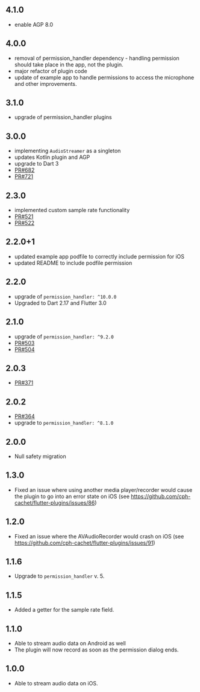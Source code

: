 ## 4.1.0

* enable AGP 8.0

## 4.0.0

* removal of permission_handler dependency - handling permission should take place in the app, not the plugin.
* major refactor of plugin code
* update of example app to handle permissions to access the microphone and other improvements.

## 3.1.0

* upgrade of permission_handler plugins

## 3.0.0

* implementing `AudioStreamer` as a singleton
* updates Kotlin plugin and AGP
* upgrade to Dart 3
* [PR#682](https://github.com/cph-cachet/flutter-plugins/pull/682)
* [PR#721](https://github.com/cph-cachet/flutter-plugins/pull/721)

## 2.3.0

* implemented custom sample rate functionality
* [PR#521](https://github.com/cph-cachet/flutter-plugins/pull/521)
* [PR#522](https://github.com/cph-cachet/flutter-plugins/pull/522)

## 2.2.0+1

* updated example app podfile to correctly include permission for iOS
* updated README to include podfile permission

## 2.2.0

* upgrade of `permission_handler: ^10.0.0`
* Upgraded to Dart 2.17 and Flutter 3.0

## 2.1.0

* upgrade of `permission_handler: ^9.2.0`
* [PR#503](https://github.com/cph-cachet/flutter-plugins/pull/503)
* [PR#504](https://github.com/cph-cachet/flutter-plugins/pull/504)

## 2.0.3

* [PR#371](https://github.com/cph-cachet/flutter-plugins/pull/371)

## 2.0.2

* [PR#364](https://github.com/cph-cachet/flutter-plugins/pull/364)
* upgrade to `permission_handler: ^8.1.0`

## 2.0.0

* Null safety migration

## 1.3.0

* Fixed an issue where using another media player/recorder would cause the plugin to go into an error state on iOS (see <https://github.com/cph-cachet/flutter-plugins/issues/86>)

## 1.2.0

* Fixed an issue where the AVAudioRecorder would crash on iOS (see <https://github.com/cph-cachet/flutter-plugins/issues/91>)

## 1.1.6

* Upgrade to `permission_handler` v. 5.

## 1.1.5

* Added a getter for the sample rate field.

## 1.1.0

* Able to stream audio data on Android as well
* The plugin will now record as soon as the permission dialog ends.

## 1.0.0

* Able to stream audio data on iOS.
